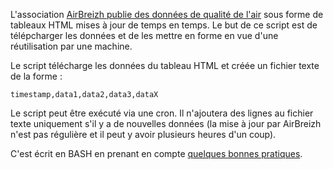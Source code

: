 L'association [AirBreizh publie des données de qualité de l'air](http://www.airbreizh.asso.fr/) sous forme de tableaux HTML mises à jour de temps en temps. Le but de ce script est de télépcharger les données et de les mettre en forme en vue d'une réutilisation par une machine.

Le script télécharge les données du tableau HTML et créée un fichier texte de la forme :

```
timestamp,data1,data2,data3,dataX
```

Le script peut être exécuté via une cron. Il n'ajoutera des lignes au fichier texte uniquement s'il y a de nouvelles données (la mise à jour par AirBreizh n'est pas régulière et il peut y avoir plusieurs heures d'un coup).

C'est écrit en BASH en prenant en compte [quelques bonnes pratiques](https://github.com/progrium/bashstyle/).